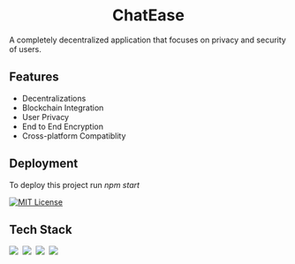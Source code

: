 <h1 align="center">ChatEase</h1>
A completely decentralized application that focuses on privacy and security of users.
<h2>Features</h2>
<ul><li>Decentralizations
<li>Blockchain Integration
<li>User Privacy
<li>End to End Encryption
<li>Cross-platform Compatiblity
</ul>

<h2>Deployment</h2>
To deploy this project run <i>npm start</i>




[![MIT License](https://img.shields.io/badge/License-MIT-orange.svg)](https://choosealicense.com/licenses/mit/)


<h2>Tech Stack</h2>
<img src="https://img.shields.io/badge/HTML5-E34F26?style=for-the-badge&logo=html5&logoColor=white" />&nbsp; 
<img src="https://img.shields.io/badge/CSS3-1572B6?style=for-the-badge&logo=css3&logoColor=white" />&nbsp;
<img src="https://img.shields.io/badge/next%20js-000000?style=for-the-badge&logo=nextdotjs&logoColor=white" />&nbsp;
<img src="https://img.shields.io/badge/Solidity-e6e6e6?style=for-the-badge&logo=solidity&logoColor=black" />


